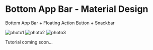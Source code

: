 # Bottom App Bar - Material Design
Bottom App Bar + Floating Action Button + Snackbar

![photo1](https://user-images.githubusercontent.com/25414044/56847407-09a23100-68e3-11e9-8844-9db49c988d68.png)
![photo2](https://user-images.githubusercontent.com/25414044/56847408-09a23100-68e3-11e9-9c8c-90c4f447fe52.png)
![photo3](https://user-images.githubusercontent.com/25414044/56847409-09a23100-68e3-11e9-93eb-b90e15bd3dd1.png)

Tutorial coming soon...
